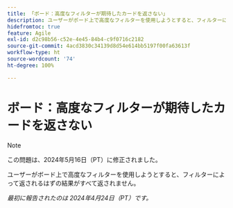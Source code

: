 ```yaml
---
title: 「ボード：高度なフィルターが期待したカードを返さない」
description: ユーザーがボード上で高度なフィルターを使用しようとすると、フィルターによって返されるはずの結果がすべて返されません。
hidefromtoc: true
feature: Agile
exl-id: d2c98b56-c52e-4e45-84b4-c9f0716c2182
source-git-commit: 4acd3830c34139d8d54e614bb5197f00fa63613f
workflow-type: ht
source-wordcount: '74'
ht-degree: 100%

---
```


# ボード：高度なフィルターが期待したカードを返さない

>[!NOTE]
>
>この問題は、2024年5月16日（PT）に修正されました。

ユーザーがボード上で高度なフィルターを使用しようとすると、フィルターによって返されるはずの結果がすべて返されません。

_最初に報告されたのは 2024年4月24日（PT）です。_
